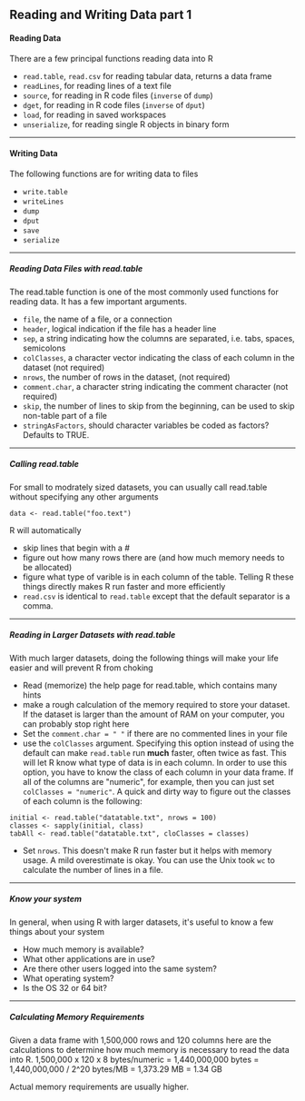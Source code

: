 ## Reading and Writing Data part 1
#### Reading Data
 There are a few principal functions reading data into R
 
- `read.table`, `read.csv` for reading tabular data, returns a data frame
- `readLines`, for reading lines of a text file
- `source`, for reading in R code files (`inverse` of `dump`)
- `dget`, for reading in R code files (`inverse` of `dput`)
- `load`, for reading in saved workspaces
- `unserialize`, for reading single R objects in binary form

---

#### Writing Data
The following functions are for writing data to files

- `write.table`
- `writeLines`
- `dump`
- `dput`
- `save`
- `serialize`

---

##### Reading Data Files with read.table
The read.table function is one of the most commonly used functions for reading data. It has a few important arguments.

-  `file`, the name of a file, or a connection
- `header`, logical indication if the file has a header line
- `sep`, a string indicating how the columns are separated, i.e. tabs, spaces, semicolons 
- `colClasses`, a character vector indicating the class of each column in the dataset (not required)
- `nrows`, the number of rows in the dataset, (not required)
- `comment.char`, a character string indicating the comment character (not required)
- `skip`, the number of lines to skip from the beginning, can be used to skip non-table part of a file
- `stringAsFactors`, should character variables be coded as factors? Defaults to TRUE.

---

##### Calling read.table
For small to modrately sized datasets, you can usually call read.table without specifying any other arguments

	data <- read.table("foo.text")

R will automatically

- skip lines that begin with a #
- figure out how many rows there are (and how much memory needs to be allocated)
- figure what type of varible is in each column of the table. Telling R these things directly makes R run faster and more efficiently
- `read.csv` is identical to `read.table` except that the default separator is a comma. 

---

##### Reading in Larger Datasets with read.table
With much larger datasets, doing the following things will make your life easier and will prevent R from choking

- Read (memorize) the help page for read.table, which contains many hints
- make a rough calculation of the memory required to store your dataset. If the dataset is larger than the amount of RAM on your computer, you can probably stop right here
- Set the `comment.char = " "` if there are no commented lines in your file
- use the `colClasses` argument. Specifying this option instead of using the default can make `read.table` run **much** faster, often twice as fast. This will let R know what type of data is in each column. In order to use this option, you have to know the class of each column in your data frame. If all of the columns are "numeric", for example, then you can just set `colClasses = "numeric"`. A quick and dirty way to figure out the classes of each column is the following:

```
initial <- read.table("datatable.txt", nrows = 100)
classes <- sapply(initial, class)
tabAll <- read.table("datatable.txt", cloClasses = classes)
```

- Set `nrows`. This doesn't make R run faster but it helps with memory usage. A mild overestimate is okay. You can use the Unix took `wc` to calculate the number of lines in a file.

---

##### Know your system
In general, when using R with larger datasets, it's useful to know a few things about your system

- How much memory is available?
- What other applications are in use?
- Are there other users logged into the same system?
- What operating system?
- Is the OS 32 or 64 bit? 

---

##### Calculating Memory Requirements
Given a data frame with 1,500,000 rows and 120 columns here are the calculations to determine how much memory is necessary to read the data into R.
1,500,000 x 120 x 8 bytes/numeric
= 1,440,000,000 bytes
= 1,440,000,000 / 2^20 bytes/MB
= 1,373.29 MB
= 1.34 GB

Actual memory requirements are usually higher.
 




	

